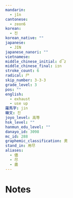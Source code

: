 ```yaml
---
mandarin:
  - jǐn
cantonese:
  - zeon6
korean:
  - 진
korean_native: ""
japanese:
  - JIN
japanese_nanori: ""
vietnamese:
middle_chinese_initial: d͡z
middle_chinese_final: iɪn
stroke_count: 6
radical: 尸
skip_number: 3-3-3
grade_level: 3
pos: ""
english:
  - exhaust
  - use up
羅馬字: jin
韓文: 진
joyo_level: 高等
hsk_level: ""
hanmun_edu_level: ""
danayo_id: 3098
mc_id: 288
graphemic_classification: 㶳
stand_in: 用尽
aliases:
  - 儘
  - 尽
  - 盡
---
```


# Notes
